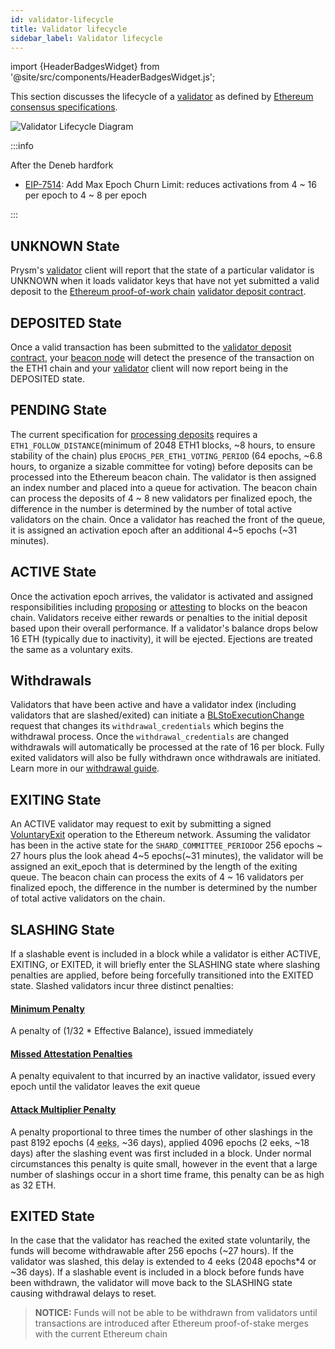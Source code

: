 ```yaml
---
id: validator-lifecycle
title: Validator lifecycle
sidebar_label: Validator lifecycle
---
```


import {HeaderBadgesWidget} from '@site/src/components/HeaderBadgesWidget.js';

<HeaderBadgesWidget />

This section discusses the lifecycle of a [validator](validator-clients.md) as defined by [Ethereum consensus specifications](https://github.com/ethereum/consensus-specs).

![Validator Lifecycle Diagram](/images/validator-lifecycle.png)

:::info

After the Deneb hardfork
- [EIP-7514](https://eips.ethereum.org/EIPS/eip-7514): Add Max Epoch Churn Limit: reduces activations from 4 ~ 16 per epoch to 4 ~ 8 per epoch

:::

## UNKNOWN State
Prysm's [validator](validator-clients.md) client will report that the state of a particular validator is UNKNOWN when it loads validator keys that have not yet submitted a valid deposit to the [Ethereum proof-of-work chain](/terminology#eth1) [validator deposit contract](./validator-deposit-contract).

## DEPOSITED State
Once a valid transaction has been submitted to the [validator deposit contract](./validator-deposit-contract), your [beacon node](./beacon-node) will detect the presence of the transaction on the ETH1 chain and your [validator](validator-clients.md) client will now report being in the DEPOSITED state.

## PENDING State

The current specification for [processing deposits](https://github.com/ethereum/consensus-specs/blob/dev/specs/phase0/validator.md#process-deposit) requires a `ETH1_FOLLOW_DISTANCE`(minimum of 2048 ETH1 blocks, ~8 hours, to ensure stability of the chain) plus `EPOCHS_PER_ETH1_VOTING_PERIOD` (64 epochs, ~6.8 hours, to organize a sizable committee for voting) before deposits can be processed into the Ethereum beacon chain. The validator is then assigned an index number and placed into a queue for activation. The beacon chain can process the deposits of 4 ~ 8 new validators per finalized epoch, the difference in the number is determined by the number of total active validators on the chain. Once a validator has reached the front of the queue, it is assigned an activation epoch after an additional 4~5 epochs (~31 minutes).

## ACTIVE State

Once the activation epoch arrives, the validator is activated and assigned responsibilities including [proposing](/terminology#propose) or [attesting](/terminology#attest) to blocks on the beacon chain. Validators receive either rewards or penalties to the initial deposit based upon their overall performance. If a validator's balance drops below 16 ETH (typically due to inactivity), it will be ejected. Ejections are treated the same as a voluntary exits.

## Withdrawals

Validators that have been active and have a validator index (including validators that are slashed/exited) can initiate a [BLStoExecutionChange](https://github.com/ethereum/consensus-specs/blob/dev/specs/capella/beacon-chain.md#blstoexecutionchange) request that changes its `withdrawal_credentials` which begins the withdrawal process. Once the `withdrawal_credentials` are changed withdrawals will automatically be processed at the rate of 16 per block. Fully exited validators will also be fully withdrawn once withdrawals are initiated. Learn more in our [withdrawal guide](../wallet/withdraw-validator.md).

## EXITING State 
An ACTIVE validator may request to exit by submitting a signed [VoluntaryExit](https://github.com/ethereum/consensus-specs/blob/dev/specs/phase0/beacon-chain.md#voluntary-exits) operation to the Ethereum network. Assuming the validator has been in the active state for the `SHARD_COMMITTEE_PERIOD`or 256 epochs ~ 27 hours plus the look ahead 4~5 epochs(~31 minutes), the validator will be assigned an exit_epoch that is determined by the length of the exiting queue. The beacon chain can process the exits of 4 ~ 16 validators per finalized epoch, the difference in the number is determined by the number of total active validators on the chain.

## SLASHING State
If a slashable event is included in a block while a validator is either ACTIVE, EXITING, or EXITED, it will briefly enter the SLASHING state where slashing penalties are applied, before being forcefully transitioned into the EXITED state. Slashed validators incur three distinct penalties:
  #### [Minimum Penalty](https://github.com/ethereum/consensus-specs/blob/dev/specs/phase0/beacon-chain.md#slash_validator) 
  A penalty of (1/32 * Effective Balance), issued immediately
  #### [Missed Attestation Penalties](https://github.com/ethereum/consensus-specs/blob/dev/specs/phase0/beacon-chain.md#rewards-and-penalties-1)
  A penalty equivalent to that incurred by an inactive validator, issued every epoch until the validator leaves the exit queue
  #### [Attack Multiplier Penalty](https://github.com/ethereum/consensus-specs/blob/dev/specs/phase0/beacon-chain.md#slashings)
  A penalty proportional to three times the number of other slashings in the past 8192 epochs (4 <abbr title="An eek is a period of 2048 epochs (~9.1 days), it is short for Ethereum week">eeks</abbr>, ~36 days), applied 4096 epochs (2 eeks, ~18 days) after the slashing event was first included in a block. Under normal circumstances this penalty is quite small, however in the event that a large number of slashings occur in a short time frame, this penalty can be as high as 32 ETH.

## EXITED State
In the case that the validator has reached the exited state voluntarily, the funds will become withdrawable after 256 epochs (~27 hours). If the validator was slashed, this delay is extended to 4 eeks (2048 epochs*4 or ~36 days). If a slashable event is included in a block before funds have been withdrawn, the validator will move back to the SLASHING state causing withdrawal delays to reset.
> **NOTICE:** Funds will not be able to be withdrawn from validators until transactions are introduced after Ethereum proof-of-stake merges with the current Ethereum chain
